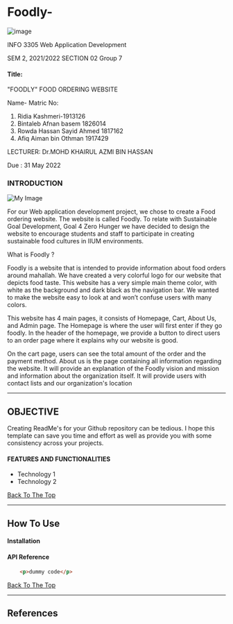 # Foodly-

![image](https://user-images.githubusercontent.com/97139623/170854403-7cee3791-562d-4111-b070-bcb2a0e25797.png)

INFO 3305 Web Application Development

SEM 2, 2021/2022 
SECTION 02
Group 7

#### Title:
 "FOODLY" FOOD ORDERING WEBSITE 


Name- Matric No:
1. Ridia Kashmeri-1913126
2. Bintaleb Afnan basem 1826014
3. Rowda Hassan Sayid Ahmed 1817162
4. Afiq Aiman bin Othman 1917429

LECTURER:
Dr.MOHD KHAIRUL AZMI BIN HASSAN 

Due :
31 May 2022

### INTRODUCTION

![My Image](food.png)

For our Web application development project, we chose to create a Food ordering website. The website is called Foodly. To relate with Sustainable Goal Development, Goal 4 Zero Hunger we have decided to design the website to encourage students and staff to participate in creating sustainable food cultures in  IIUM  environments. 

 What is Foodly ? 

 Foodly is a website that is intended to provide information about food orders around mahallah. We have created a very colorful logo for our website that depicts food taste. This website has a very simple main theme color, with white as the background and dark black as the navigation bar. We wanted to make the website easy to look at and won’t confuse users with many colors. 

 This website has 4 main pages, it consists of Homepage, Cart, About Us,  and Admin page. The Homepage is where the user will first enter if they go foodly. In the header of the homepage, we provide a button to direct users to an order page 
where it explains why our website is good.  

 On the cart page, users can see the total amount of the order and the payment method. About us is the page containing all information regarding the website. It will provide an explanation of the Foodly vision and mission and information about the organization itself. It will provide users with contact lists and our organization's location

---

## OBJECTIVE

Creating ReadMe's for your Github repository can be tedious.  I hope this template can save you time and effort as well as provide you with some consistency across your projects.

####  FEATURES AND FUNCTIONALITIES 

- Technology 1
- Technology 2

[Back To The Top](#read-me-template)

---

## How To Use

#### Installation



#### API Reference

```html
    <p>dummy code</p>
```
[Back To The Top](#read-me-template)

---

## References

